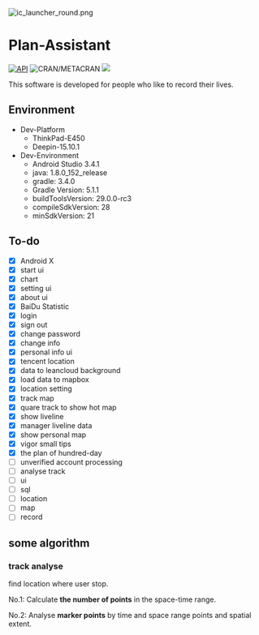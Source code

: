 
![ic_launcher_round.png](https://i.loli.net/2019/05/26/5cea9bdf9020a96716.png)


# Plan-Assistant

[![API](https://img.shields.io/badge/API-21%2B-brightgreen.svg?style=flat)](https://android-arsenal.com/api?level=21)  ![CRAN/METACRAN](https://img.shields.io/cran/l/devtools.svg?color=green&label=LIcanse&logo=green&logoColor=red)  [![](https://img.shields.io/badge/作者博客-frytea.com-green.svg)](https://frytea.com)  

This software is developed for people who like to record their lives.


## Environment

- Dev-Platform 
    - ThinkPad-E450
    - Deepin-15.10.1
- Dev-Environment
    - Android Studio 3.4.1
    - java: 1.8.0_152_release
    - gradle: 3.4.0
    - Gradle Version: 5.1.1
    - buildToolsVersion: 29.0.0-rc3
    - compileSdkVersion: 28
    - minSdkVersion: 21


## To-do

- [x] Android X
- [x] start ui
- [x] chart
- [x] setting ui
- [x] about ui
- [x] BaiDu Statistic
- [x] login
- [x] sign out
- [x] change password
- [x] change info
- [x] personal info ui
- [x] tencent location
- [x] data to leancloud background
- [x] load data to mapbox
- [x] location setting
- [x] track map
- [x] quare track to show hot map
- [x] show liveline
- [x] manager liveline data
- [x] show personal map
- [x] vigor small tips
- [x] the plan of hundred-day
- [ ] unverified account processing
- [ ] analyse track
- [ ] ui
- [ ] sql
- [ ] location
- [ ] map
- [ ] record

## some algorithm

### track analyse
find location where user stop.

No.1: Calculate **the number of points** in the space-time range.

No.2: Analyse **marker points** by time and space range points and spatial extent.
